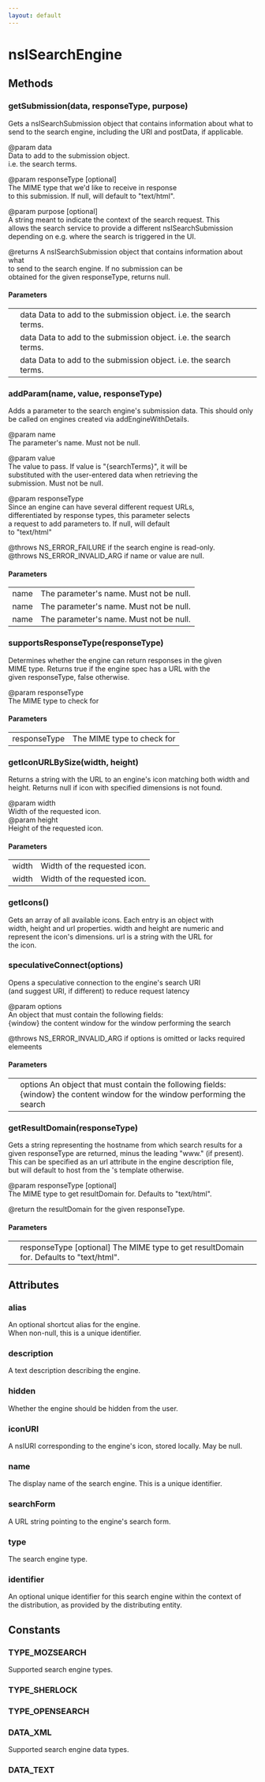 ```yaml
---
layout: default
---
```


# nsISearchEngine #

## Methods ##

### getSubmission(data, responseType, purpose) ###
  
Gets a nsISearchSubmission object that contains information about what to  
send to the search engine, including the URI and postData, if applicable.  
  
@param  data  
        Data to add to the submission object.  
        i.e. the search terms.  
  
@param  responseType [optional]  
        The MIME type that we'd like to receive in response  
        to this submission.  If null, will default to "text/html".  
  
@param purpose [optional]  
       A string meant to indicate the context of the search request. This  
       allows the search service to provide a different nsISearchSubmission  
       depending on e.g. where the search is triggered in the UI.  
  
@returns A nsISearchSubmission object that contains information about what  
         to send to the search engine.  If no submission can be  
         obtained for the given responseType, returns null.  
  

#### Parameters ####

<table>

<tr>
<td></td>
<td>data  
        Data to add to the submission object.  
        i.e. the search terms.  
</td>
</tr>

<tr>
<td></td>
<td>data  
        Data to add to the submission object.  
        i.e. the search terms.  
</td>
</tr>

<tr>
<td></td>
<td>data  
        Data to add to the submission object.  
        i.e. the search terms.  
</td>
</tr>

</table>

### addParam(name, value, responseType) ###
  
Adds a parameter to the search engine's submission data. This should only  
be called on engines created via addEngineWithDetails.  
  
@param name  
       The parameter's name. Must not be null.  
  
@param value  
       The value to pass. If value is "{searchTerms}", it will be  
       substituted with the user-entered data when retrieving the  
       submission. Must not be null.  
  
@param responseType  
       Since an engine can have several different request URLs,  
       differentiated by response types, this parameter selects  
       a request to add parameters to.  If null, will default  
       to "text/html"  
  
@throws NS_ERROR_FAILURE if the search engine is read-only.  
@throws NS_ERROR_INVALID_ARG if name or value are null.  
  

#### Parameters ####

<table>

<tr>
<td>name</td>
<td>       The parameter's name. Must not be null.  
</td>
</tr>

<tr>
<td>name</td>
<td>       The parameter's name. Must not be null.  
</td>
</tr>

<tr>
<td>name</td>
<td>       The parameter's name. Must not be null.  
</td>
</tr>

</table>

### supportsResponseType(responseType) ###
  
Determines whether the engine can return responses in the given  
MIME type.  Returns true if the engine spec has a URL with the  
given responseType, false otherwise.  
  
@param responseType  
       The MIME type to check for  
  

#### Parameters ####

<table>

<tr>
<td>responseType</td>
<td>       The MIME type to check for  
</td>
</tr>

</table>

### getIconURLBySize(width, height) ###
  
Returns a string with the URL to an engine's icon matching both width and  
height. Returns null if icon with specified dimensions is not found.  
  
@param width  
       Width of the requested icon.  
@param height  
       Height of the requested icon.  
  

#### Parameters ####

<table>

<tr>
<td>width</td>
<td>       Width of the requested icon.  
</td>
</tr>

<tr>
<td>width</td>
<td>       Width of the requested icon.  
</td>
</tr>

</table>

### getIcons() ###
  
Gets an array of all available icons. Each entry is an object with  
width, height and url properties. width and height are numeric and  
represent the icon's dimensions. url is a string with the URL for  
the icon.  
  

### speculativeConnect(options) ###
  
Opens a speculative connection to the engine's search URI  
(and suggest URI, if different) to reduce request latency  
  
@param  options  
        An object that must contain the following fields:  
        {window} the content window for the window performing the search  
  
@throws NS_ERROR_INVALID_ARG if options is omitted or lacks required  
        elemeents  
  

#### Parameters ####

<table>

<tr>
<td></td>
<td>options  
        An object that must contain the following fields:  
        {window} the content window for the window performing the search  
</td>
</tr>

</table>

### getResultDomain(responseType) ###
  
Gets a string representing the hostname from which search results for a  
given responseType are returned, minus the leading "www." (if present).  
This can be specified as an url attribute in the engine description file,  
but will default to host from the <Url>'s template otherwise.  
  
@param  responseType [optional]  
        The MIME type to get resultDomain for.  Defaults to "text/html".  
  
@return the resultDomain for the given responseType.  
  

#### Parameters ####

<table>

<tr>
<td></td>
<td>responseType [optional]  
        The MIME type to get resultDomain for.  Defaults to "text/html".  
</td>
</tr>

</table>

## Attributes ##

### alias ###
  
An optional shortcut alias for the engine.  
When non-null, this is a unique identifier.  
  

### description ###
  
A text description describing the engine.  
  

### hidden ###
  
Whether the engine should be hidden from the user.  
  

### iconURI ###
  
A nsIURI corresponding to the engine's icon, stored locally. May be null.  
  

### name ###
  
The display name of the search engine. This is a unique identifier.  
  

### searchForm ###
  
A URL string pointing to the engine's search form.  
  

### type ###
  
The search engine type.  
  

### identifier ###
  
An optional unique identifier for this search engine within the context of  
the distribution, as provided by the distributing entity.  
  

## Constants ##

### TYPE_MOZSEARCH ###
  
Supported search engine types.  
  

### TYPE_SHERLOCK ###

### TYPE_OPENSEARCH ###

### DATA_XML ###
  
Supported search engine data types.  
  

### DATA_TEXT ###
